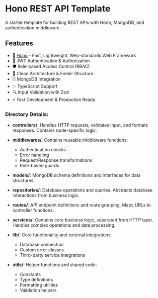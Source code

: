 # Hono REST API Template

A starter template for building REST APIs with Hono, MongoDB, and authentication middleware.

## Features

- 🚀 [Hono](https://hono.dev/) - Fast, Lightweight, Web-standards Web Framework
- 🔐 JWT Authentication & Authorization
- 🛡️ Role-based Access Control (RBAC)
- 📁 Clean Architecture & Folder Structure
- 🗄️ MongoDB Integration
- ✨ TypeScript Support
- 🔍 Input Validation with Zod
- ⚡ Fast Development & Production Ready

### Directory Details:

- **controllers/**: Handles HTTP requests, validates input, and formats responses. Contains route-specific logic.

- **middlewares/**: Contains reusable middleware functions:
  - Authentication checks
  - Error handling
  - Request/Response transformations
  - Role-based guards

- **models/**: MongoDB schema definitions and interfaces for data structures.

- **repositories/**: Database operations and queries. Abstracts database interactions from business logic.

- **routes/**: API endpoint definitions and route grouping. Maps URLs to controller functions.

- **services/**: Contains core business logic, separated from HTTP layer. Handles complex operations and data processing.

- **lib/**: Core functionality and external integrations:
  - Database connection
  - Custom error classes
  - Third-party service integrations

- **utils/**: Helper functions and shared code:
  - Constants
  - Type definitions
  - Formatting utilities
  - Validation helpers

